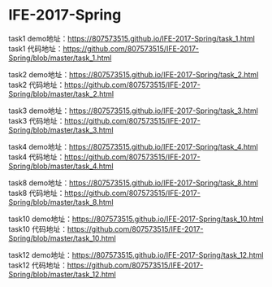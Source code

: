 # IFE-2017-Spring  

task1 demo地址：https://807573515.github.io/IFE-2017-Spring/task_1.html  
task1 代码地址：https://github.com/807573515/IFE-2017-Spring/blob/master/task_1.html  

task2 demo地址：https://807573515.github.io/IFE-2017-Spring/task_2.html  
task2 代码地址：https://github.com/807573515/IFE-2017-Spring/blob/master/task_2.html  

task3 demo地址：https://807573515.github.io/IFE-2017-Spring/task_3.html  
task3 代码地址：https://github.com/807573515/IFE-2017-Spring/blob/master/task_3.html  

task4 demo地址：https://807573515.github.io/IFE-2017-Spring/task_4.html  
task4 代码地址：https://github.com/807573515/IFE-2017-Spring/blob/master/task_4.html  

task8 demo地址：https://807573515.github.io/IFE-2017-Spring/task_8.html  
task8 代码地址：https://github.com/807573515/IFE-2017-Spring/blob/master/task_8.html  

task10 demo地址：https://807573515.github.io/IFE-2017-Spring/task_10.html  
task10 代码地址：https://github.com/807573515/IFE-2017-Spring/blob/master/task_10.html  

task12 demo地址：https://807573515.github.io/IFE-2017-Spring/task_12.html  
task12 代码地址：https://github.com/807573515/IFE-2017-Spring/blob/master/task_12.html  
